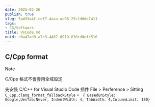```yaml
---
date: 2025-02-26
publish: true
slug: 5a493a4f-cef7-4aaa-ac98-25c1d0de7411
tags:
- CS/Software
title: VsCode.md
uuid: c0a47ad0-a7c3-4467-8919-830cd0efc510
---
```

## C/Cpp format

> [!note]
> C/Cpp 格式不會套用全域設定



先安裝 C/C++ for Visual Studio Code 插件
File > Perference > Sitting
`C_Cpp.clang_format_fallbackStyle` = ` { BasedOnStyle: Google,UesTab:Never, IndentWidth: 4, TabWidth: 4,ColumnLimit: 180}`

